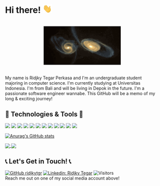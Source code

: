 # Hi there! <img src="https://raw.githubusercontent.com/ridjkytgr/ridjkytgr/main/Waving gif.gif" width="30px">

<br>
<div align="center">
  <img src="https://raw.githubusercontent.com/ridjkytgr/ridjkytgr/main/Astronomy.gif" width="50%">
 </div> 
<br>

My name is Ridjky Tegar Perkasa and I'm an undergraduate student majoring in computer science. I'm currently studying at Universitas Indonesia. I'm from Bali and will be living in Depok in the future. I'm a passionate software engineer wannabe. This GitHub will be a memo of my long & exciting journey!

<!--
**ridjkytgr/ridjkytgr** is a ✨ _special_ ✨ repository because its `README.md` (this file) appears on your GitHub profile.

Here are some ideas to get you started:

- 🔭 I’m currently working on ...
- 🌱 I’m currently learning ...
- 👯 I’m looking to collaborate on ...
- 🤔 I’m looking for help with ...
- 💬 Ask me about ...
- 📫 How to reach me: ...
- 😄 Pronouns: ...
- ⚡ Fun fact: ...
-->

## 🔧 Technologies & Tools 🔧
![](https://img.shields.io/badge/OS-Windows-informational?style=flat&logo=windows&logoColor=white&color=11324D)
![](https://img.shields.io/badge/Editor-IntelliJ_IDEA-informational?style=flat&logo=intellij-idea&logoColor=white&color=11324D)
![](https://img.shields.io/badge/Editor-VS_Code-informational?style=flat&logo=visual-studio-code&logoColor=white&color=11324D)
![](https://img.shields.io/badge/Code-Java-informational?style=flat&logo=java&logoColor=white&color=11324D)
![](https://img.shields.io/badge/Code-JavaScript-informational?style=flat&logo=javascript&logoColor=white&color=11324D)
![](https://img.shields.io/badge/Code-Next-informational?style=flat&logo=next.js&logoColor=white&color=11324D)
![](https://img.shields.io/badge/Code-Node-informational?style=flat&logo=node.js&logoColor=white&color=11324D)
![](https://img.shields.io/badge/Code-Express-informational?style=flat&logo=express&logoColor=white&color=11324D)
![](https://img.shields.io/badge/Code-Python-informational?style=flat&logo=python&logoColor=white&color=11324D)
![](https://img.shields.io/badge/Code-Django-informational?style=flat&logo=django&logoColor=white&color=11324D)
![](https://img.shields.io/badge/Code-Dart-informational?style=flat&logo=dart&logoColor=white&color=11324D)
![](https://img.shields.io/badge/Code-Flutter-informational?style=flat&logo=flutter&logoColor=white&color=11324D)

[![Anurag's GitHub stats](https://github-readme-stats.vercel.app/api?username=ridjkytgr&count_private=true&show_icons=true&bg_color=DEG,6B7AA1,11324D&text_color=C1CFC0&title_color=E7E0C9&border_color=6B7AA1&icon_color=11324D)](https://github.com/anuraghazra/github-readme-stats)

<a href="https://github.com/ridjkytgr/pedulilindungi2.0">
  <img align="center" src="https://github-readme-stats.vercel.app/api/pin/?username=PBP-A07&repo=pedulilindungi2.0&bg_color=DEG,6B7AA1,11324D&text_color=C1CFC0&title_color=E7E0C9&border_color=6B7AA1&icon_color=11324D" />
</a>

<a href="https://github.com/PBP-A07/pedulilindungi2-mobile-app">
  <img align="center" src="https://github-readme-stats.vercel.app/api/pin/?username=PBP-A07&repo=pedulilindungi2-mobile-app&bg_color=DEG,6B7AA1,11324D&text_color=C1CFC0&title_color=E7E0C9&border_color=6B7AA1&icon_color=11324D" />
</a>

[3.2]: https://raw.githubusercontent.com/ridjkytgr/ridjkytgr/main/linkedin.png (LinkedIn icon without padding)
[3]: https://www.linkedin.com/in/ridjkytegar/

## 📞 Let's Get in Touch! 📞
[![GitHub ridjkytgr](https://img.shields.io/github/followers/ridjkytgr?label=follow&style=social)](https://github.com/ridjkytgr)
[![Linkedin: Ridjky Tegar](https://img.shields.io/badge/-Ridjky%20Tegar-blue?style=flat-square&logo=Linkedin&logoColor=white&link=https://www.linkedin.com/in/ridjkytegar/)](https://www.linkedin.com/in/ridjkytegar/)
![Visitors](https://visitor-badge.glitch.me/badge?page_id=ridjkytgr&left_color=gray&right_color=blue)
<br>
Reach me out on one of my social media account above!
